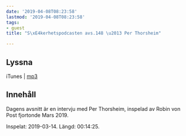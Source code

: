 ```yaml
---
date: '2019-04-08T08:23:58'
lastmod: '2019-04-08T08:23:58'
tags:
- guest
title: "S\xE4kerhetspodcasten avs.148 \u2013 Per Thorsheim"

---
```

## Lyssna

iTunes \| [mp3](http://traffic.libsyn.com/sakerhetspodcasten/2019-03-14_Per_Thorsheim.mp3)

## Innehåll

Dagens avsnitt är en intervju med Per Thorsheim, inspelad av Robin von Post fjortonde Mars 2019.

Inspelat: 2019-03-14. Längd: 00:14:25.

